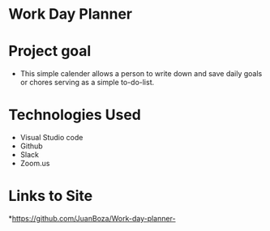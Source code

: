 # Work Day Planner

# Project goal 
* This simple calender allows a person to write down and save daily goals or chores serving as a simple to-do-list. 

# Technologies Used 
* Visual Studio code 
* Github 
* Slack
* Zoom.us 

# Links to Site 
 *https://github.com/JuanBoza/Work-day-planner-
